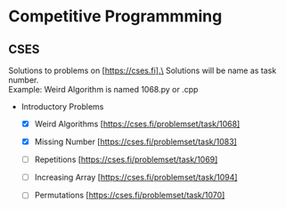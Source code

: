 <!-- -->
# Competitive Programmming
## CSES
Solutions to problems on [https://cses.fi].\
Solutions will be name as task number.\
Example: Weird Algorithm is named 1068.py or .cpp
* Introductory Problems
    * [x] Weird Algorithms [https://cses.fi/problemset/task/1068]
    * [x] Missing Number [https://cses.fi/problemset/task/1083]
    * [ ] Repetitions [https://cses.fi/problemset/task/1069]
    * [ ] Increasing Array [https://cses.fi/problemset/task/1094]
    * [ ] Permutations [https://cses.fi/problemset/task/1070]

